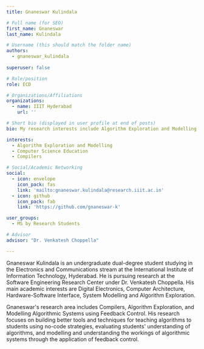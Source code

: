 ```yaml
---
title: Gnaneswar Kulindala

# Full name (for SEO)
first_name: Gnaneswar
last_name: Kulindala

# Username (this should match the folder name)
authors:
  - gnaneswar_kulindala
  
superuser: false

# Role/position
role: ECD

# Organizations/Affiliations
organizations:
  - name: IIIT Hyderabad
    url: ''

# Short bio (displayed in user profile at end of posts)
bio: My research interests include Algorithm Exploration and Modelling, Computer Science Education, Compilers

interests:
  - Algorithm Exploration and Modelling
  - Computer Science Education
  - Compilers

# Social/Academic Networking
social:
  - icon: envelope
    icon_pack: fas
    link: 'mailto:gnaneswar.kulindala@research.iiit.ac.in'
  - icon: github
    icon_pack: fab
    link: 'https://github.com/gnaneswar-k'

user_groups:
  - MS by Research Students

# Advisor
advisor: "Dr. Venkatesh Choppella"

---
```

Gnaneswar Kulindala is an undergraduate dual-degree student studying in the Electronics and Communications stream at the International Institute of Information Technology, Hyderabad. He is pursuing research at the Software Engineering Research Center under Dr. Venkatesh Choppella. His main academic interests are Digital Electronics, Computer Architecture, Hardware-Software Interface, System Modelling and Algorithm Exploration.

Gnaneswar's research area includes Compilers, Algorithm Exploration, and Modelling Algorithmic Systems using Feedback Control. His research focuses on building better tools and techniques for teaching algorithms to students using no-code strategies, evaluating students' understanding of algorithms, and modelling and understanding the workings of algorithmic systems through the application of feedback control.
